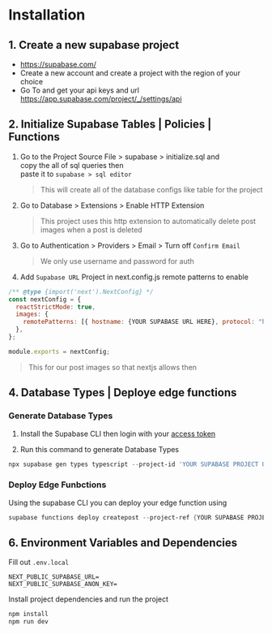 # Installation

## 1. Create a new supabase project

- https://supabase.com/ <br/>
- Create a new account and create a project with the region of your choice
- Go To and get your api keys and url https://app.supabase.com/project/_/settings/api

## 2. Initialize Supabase Tables | Policies | Functions

1. Go to the Project Source File > supabase > initialize.sql and <br/>
   copy the all of sql queries then <br/>
   paste it to `supabase > sql editor`

   > This will create all of the database configs like table for the project

2. Go to Database > Extensions > Enable HTTP Extension
   > This project uses this http extension to automatically delete post images when a post is deleted
3. Go to Authentication > Providers > Email > Turn off `Confirm Email`
   > We only use username and password for auth
4. Add `Supabase URL` Project in next.config.js remote patterns to enable

```js
/** @type {import('next').NextConfig} */
const nextConfig = {
  reactStrictMode: true,
  images: {
    remotePatterns: [{ hostname: {YOUR SUPABASE URL HERE}, protocol: "https" }],
  },
};

module.exports = nextConfig;
```

> This for our post images so that nextjs allows then

## 4. Database Types | Deploye edge functions
### Generate Database Types
1. Install the Supabase CLI then login with your [access token](https://app.supabase.com/account/tokens)

2. Run this command to generate Database Types

```powershell
npx supabase gen types typescript --project-id 'YOUR SUPABASE PROJECT URL HERE' --schema public > types/db/db-generated-types.ts
```

### Deploy Edge Funbctions
Using the supabase CLI you can deploy your edge function using<br/>

```powershell
supabase functions deploy createpost --project-ref {YOUR SUPABASE PROJECT URL HERE}
```


## 6. Environment Variables and Dependencies

Fill out `.env.local`
```
NEXT_PUBLIC_SUPABASE_URL=
NEXT_PUBLIC_SUPABASE_ANON_KEY=
```
Install project dependencies and run the project

```powershell
npm install
npm run dev
```